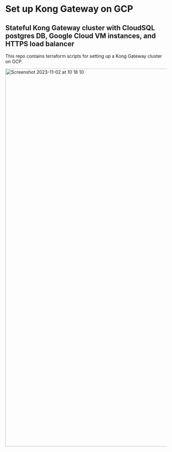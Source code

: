 # Set up Kong Gateway on GCP

## Stateful Kong Gateway cluster with CloudSQL postgres DB, Google Cloud VM instances, and HTTPS load balancer
This repo contains terraform scripts for setting up a Kong Gateway cluster on GCP. 

<img width="1181" alt="Screenshot 2023-11-02 at 10 18 10" src="https://github.com/baasbank/kong-gcp-setup/assets/26189554/2833761d-eafe-46f6-8de1-686b51f36735">



